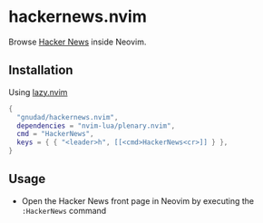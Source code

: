 # hackernews.nvim

Browse [Hacker News](https://news.ycombinator.com) inside Neovim.

## Installation
Using [lazy.nvim](https://github.com/folke/lazy.nvim)
```lua
{ 
  "gnudad/hackernews.nvim",
  dependencies = "nvim-lua/plenary.nvim",
  cmd = "HackerNews",
  keys = { { "<leader>h", [[<cmd>HackerNews<cr>]] } },
}
```

## Usage
- Open the Hacker News front page in Neovim by executing the `:HackerNews` command
